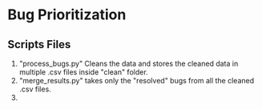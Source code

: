 # Bug Prioritization

## Scripts Files
1. "process_bugs.py" Cleans the data and stores the cleaned data in multiple .csv files inside "clean" folder.
2. "merge_results.py" takes only the "resolved" bugs from all the cleaned .csv files.
3. 
